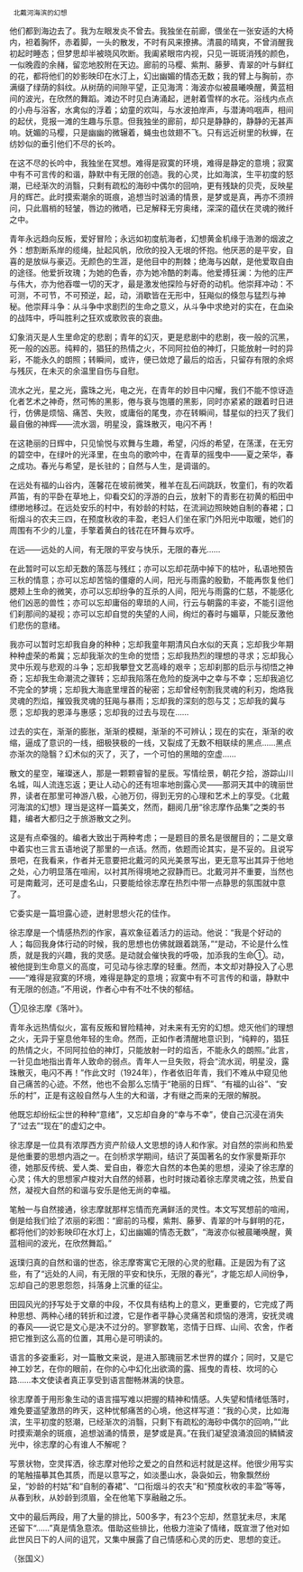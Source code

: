      北戴河海滨的幻想 

   他们都到海边去了。我为左眼发炎不曾去。我独坐在前廊，偎坐在一张安适的大椅内，袒着胸怀，赤着脚，一头的散发，不时有风来撩拂。清晨的晴爽，不曾消醒我初起时睡态；但梦思却半被晓风吹断。我阖紧眼帘内视，只见一斑斑消残的颜色，一似晚霞的余赭，留恋地胶附在天边。廊前的马樱、紫荆、藤萝、青翠的叶与鲜红的花，都将他们的妙影映印在水汀上，幻出幽媚的情态无数；我的臂上与胸前，亦满缀了绿荫的斜纹。从树荫的间隙平望，正见海湾：海波亦似被晨曦唤醒，黄蓝相间的波光，在欣然的舞蹈。滩边不时见白涛涌起，迸射着雪样的水花。浴线内点点的小舟与浴客，水禽似的浮着；幼童的欢叫，与水波拍岸声，与潜涛呜咽声，相间的起伏，竞报一滩的生趣与乐意。但我独坐的廊前，却只是静静的，静静的无甚声响。妩媚的马樱，只是幽幽的微辗着，蝇虫也敛翅不飞。只有远近树里的秋蝉，在纺妙似的垂引他们不尽的长吟。

   在这不尽的长吟中，我独坐在冥想。难得是寂寞的环境，难得是静定的意境；寂寞中有不可言传的和谐，静默中有无限的创造。我的心灵，比如海滨，生平初度的怒潮，已经渐次的消翳，只剩有疏松的海砂中偶尔的回响，更有残缺的贝壳，反映星月的辉芒。此时摸索潮余的斑痕，追想当时汹涌的情景，是梦或是真，再亦不须辨问，只此眉梢的轻皱，唇边的微哂，已足解释无穷奥绪，深深的蕴伏在灵魂的微纤之中。

   青年永远趋向反叛，爱好冒险；永远如初度航海者，幻想黄金机缘于浩渺的烟波之外：想割断系岸的缆绳，扯起风帆，欣欣的投入无垠的怀抱。他厌恶的是平安，自喜的是放纵与豪迈。无颜色的生涯，是他目中的荆棘；绝海与凶献，是他爱取自由的途径。他爱折玫瑰；为她的色香，亦为她冷酷的刺毒。他爱搏狂澜：为他的庄严与伟大，亦为他吞噬一切的天才，最是激发他探险与好奇的动机。他崇拜冲动：不可测，不可节，不可预逆，起，动，消歇皆在无形中，狂飚似的倏忽与猛烈与神秘。他崇拜斗争：从斗争中求剧烈的生命之意义，从斗争中求绝对的实在，在血染的战阵中，呼叫胜利之狂欢或歌败丧的哀曲。

   幻象消灭是人生里命定的悲剧；青年的幻灭，更是悲剧中的悲剧，夜一般的沉黑，死一般的凶恶。纯粹的，猖狂的热情之火，不同阿拉伯的神灯，只能放射一时的异彩，不能永久的朗照；转瞬间，或许，便已敛熄了最后的焰舌，只留存有限的余烬与残灰，在未灭的余温里自伤与自慰。

   流水之光，星之光，露珠之光，电之光，在青年的妙目中闪耀，我们不能不惊讶造化者艺术之神奇，然可怖的黑影，倦与衰与饱餍的黑影，同时亦紧紧的跟着时日进行，仿佛是烦恼、痛苦、失败，或庸俗的尾曳，亦在转瞬间，彗星似的扫灭了我们最自傲的神辉——流水涸，明星没，露珠散灭，电闪不再！

   在这艳丽的日辉中，只见愉悦与欢舞与生趣，希望，闪烁的希望，在荡漾，在无穷的碧空中，在绿叶的光泽里，在虫鸟的歌吟中，在青草的摇曳中——夏之荣华，春之成功。春光与希望，是长驻的；自然与人生，是调谐的。

   在远处有福的山谷内，莲馨花在坡前微笑，稚羊在乱石间跳跃，牧童们，有的吹着芦笛，有的平卧在草地上，仰看交幻的浮游的白云，放射下的青影在初黄的稻田中缥缈地移过。在远处安乐的村中，有妙龄的村姑，在流涧边照映她自制的春裙；口衔烟斗的农夫三四，在预度秋收的丰盈，老妇人们坐在家门外阳光中取暖，她们的周围有不少的儿童，手擎着黄白的钱花在环舞与欢呼。

   在远——远处的人间，有无限的平安与快乐，无限的春光……

   在此暂时可以忘却无数的落蕊与残红；亦可以忘却花荫中掉下的枯叶，私语地预告三秋的情意；亦可以忘却苦恼的僵瘪的人间，阳光与雨露的殷勤，不能再恢复他们腮颊上生命的微笑，亦可以忘却纷争的互杀的人间，阳光与雨露的仁慈，不能感化他们凶恶的兽性；亦可以忘却庸俗的卑琐的人间，行云与朝露的丰姿，不能引逗他们刹那间的凝视；亦可以忘却自觉的失望的人间，绚烂的春时与媚草，只能反激他们悲伤的意绪。

   我亦可以暂时忘却我自身的种种；忘却我童年期清风白水似的天真；忘却我少年期种种虚荣的希冀；忘却我渐次的生命的觉悟；忘却我热烈的理想的寻求；忘却我心灵中乐观与悲观的斗争；忘却我攀登文艺高峰的艰辛；忘却刹那的启示与彻悟之神奇；忘却我生命潮流之骤转；忘却我陷落在危险的旋涡中之幸与不幸；忘却我追忆不完全的梦境；忘却我大海底里埋首的秘密；忘却曾经刳割我灵魂的利刃，炮烙我灵魂的烈焰，摧毁我灵魂的狂飚与暴雨；忘却我的深刻的怨与艾；忘却我的冀与愿；忘却我的恩泽与惠感；忘却我的过去与现在……

   过去的实在，渐渐的膨胀，渐渐的模糊，渐渐的不可辨认；现在的实在，渐渐的收缩，逼成了意识的一线，细极狭极的一线，又裂成了无数不相联续的黑点……黑点亦渐次的隐翳？幻术似的灭了，灭了，一个可怕的黑暗的空虚……

   散文的星空，璀璨迷人，那是一颗颗睿智的星辰。写情绘景，朝花夕拾，游踪山川名城，叫人流连忘返；更让人动心的还有坦率地剖露心灵——那洞天其中的瑰丽世界，读者在那里可神游八极，心驰万仞，得到无穷的心理和艺术上的享受。《北戴河海滨的幻想》理当是这样一篇美文，然而，翻阅几册“徐志摩作品集”之类的书籍，编者大都归之于旅游散文之列。

   这是有点牵强的。编者大致出于两种考虑；一是题目的景名是很醒目的；二是文章中着实也三言五语地说了那里的一点话。然而，依题而论其实，是不妥的。且说写景吧，在我看来，作者并无意要把北戴河的风光美景写出，更无意写出其异于他地之处，心力明显落在喧闹，以衬其所得境地之寂静而已。北戴河并不重要，当然也可是南戴河，还可是虚名山，只要能给徐志摩在热烈中带一点静思的氛围就中意了。

   它委实是一篇坦露心迹，迸射思想火花的佳作。

   徐志摩是一个情感热烈的作家，喜欢象征着活力的运动。他说：“我是个好动的人；每回我身体行动的时候，我的思想也仿佛就跟着跳荡，”“是动，不论是什么性质，就是我的兴趣，我的灵感。是动就会催快我的呼吸，加添我的生命①。动，被他提到生命意义的高度，可见动与徐志摩的轻重。然而，本文却对静投入了心思——“难得是寂寞的环境，难得是静定的意境；寂寞中有不可言传的和谐，静默中有无限的创造。”不用说，作者心中有不吐不快的郁结。

   ①见徐志摩《落叶》。

   青年永远热情似火，富有反叛和冒险精神，对未来有无穷的幻想。熄灭他们的理想之火，无异于窒息他年轻的生命。然而，正如作者清醒地意识到，“纯粹的，猖狂的热情之火，不同阿拉伯的神灯，只能放射一时的焰舌，不能永久的朗照。”此言，一针见血地指出青年人致命的弱点。青年人一旦失败，将会“流水润，明星没，露珠散灭，电闪不再！”作此文时（1924年），作者依旧年青，我们不难从中窥见他自己痛苦的心迹。不然，他也不会那么忘情于“艳丽的日辉”、“有福的山谷”、“安乐的村”，正是有这般自然与人生的大和谐，才有继之而来的无限的解脱。

   他既忘却纷纭尘世的种种“意绪”，又忘却自身的“幸与不幸”，使自己沉浸在消失了“过去”“现在”的虚幻之中。

   徐志摩是一位具有浓厚西方资产阶级人文思想的诗人和作家。对自然的崇尚和热爱是他重要的思想内涵之一。在剑桥求学期间，结识了英国著名的女作家曼斯菲尔德，她那反传统、爱人类、爱自由，眷恋大自然的本色美的思想，浸染了徐志摩的心灵；伟大的思想家卢梭对大自然的倾慕，也时时拨动着徐志摩灵魂之弦，热爱自然，凝视大自然的和谐与安乐是他无尚的幸福。

   笔触一与自然接通，徐志摩就那样忘情而充满鲜活的灵性。本文写冥想前的喧闹，倒是给我们绘了浓丽的彩图：“廊前的马樱，紫荆、藤萝、青翠的叶与鲜明的花，都将他们的妙影映印在水灯上，幻出幽媚的情态无数”，“海波亦似被晨曦唤醒，黄蓝相间的波光，在欣然舞蹈。”

   返璞归真的自然和谐的世态，徐志摩寄寓它无限的心灵的慰藉。正是因为有了这些，有了“远处的人间，有无限的平安和快乐，无限的春光”，才能忘却人间纷争，忘却自己的恩恩怨怨，抖落身上沉重的征尘。

   田园风光的抒写处于文章的中段，不仅具有结构上的意义，更重要的，它完成了两种思想、两种心绪的转折和过渡，它是作者平静心灵痛苦和烦恼的港湾，安抚灵魂的春风——说它是文心是决不过分的。寥寥数笔，恣情于日辉、山间、农舍，作者把它推到这么高的位置，其用心是可明读的。

   语言的多姿重彩，对一篇散文来说，是进入那瑰丽艺术世界的媒介；同时，又是它神工妙艺，在你的眼前，在你的心中幻化出欲滴的露、摇曳的青枝、坎坷的心路……本文使读者真正享受到语言酣畅淋漓的快意。

   徐志摩善于用形象生动的语言描写难以把握的精神和情感。人失望和情绪低落时，难免要遥望激昂的昨天，这种忧郁痛苦的心境，他这样写道：“我的心灵，比如海滨，生平初度的怒潮，已经渐次的消翳，只剩下有疏松的海砂中偶尔的回响，”“此时摸索潮余的斑痕，追想汹涌的情景，是梦或是真。”在我们凝望浪涌浪回的鳞鳞波光中，徐志摩的心有谁人不解呢？

   写景状物，空灵挥洒，徐志摩对他珍之爱之的自然和远村就是这样。他很少用写实的笔触描摹其色其质，而是以意写之，如淡墨山水，袅袅如云，物象飘然纷呈，“妙龄的村姑”和“自制的春裙”、“口衔烟斗的农夫”和“预度秋收的丰盈”等等，从春到秋，从妙龄到须眉，全在他笔下享融融之乐。

   文中的最后两段，用了大量的排比，500多字，有23个忘却，然意犹未尽，末尾还留下“……”真是情急意浓。借助这些排比，他极力渲染了情绪，既宣泄了他对如此世风日下的人间的诅咒，又集中展露了自己情感和心灵的历史、思想的变迁。

   （张国义）

